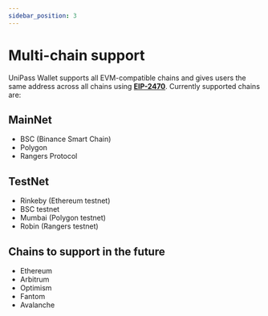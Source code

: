 ```yaml
---
sidebar_position: 3
---
```


# Multi-chain support

UniPass Wallet supports all EVM-compatible chains and gives users the same address across all chains using [**EIP-2470**](https://eips.ethereum.org/EIPS/eip-2470). Currently supported chains are:

## MainNet

- BSC (Binance Smart Chain)
- Polygon
- Rangers Protocol

## TestNet

- Rinkeby (Ethereum testnet)
- BSC testnet
- Mumbai (Polygon testnet)
- Robin (Rangers testnet)

## Chains to support in the future

- Ethereum
- Arbitrum
- Optimism
- Fantom
- Avalanche